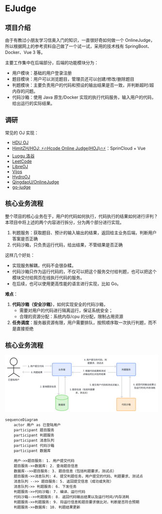 # EJudge

## 项目介绍
由于有教过小朋友学习信奥入门的知识，一直很好奇如何做一个 OnlineJudge，所以根据网上的参考资料自己做了一个试一试，采用的技术栈有 SpringBoot、Docker、Vue 3 等。

主要工作集中在后端部分，后端的功能模块分为：
- 用户模块：基础的用户登录注册
- 题目模块：用户可以浏览题目，管理员还可以创建/修改/删除题目
- 判题模块：主要负责用户的代码和预设的输出结果是否一致，并判断超时/超内存的问题。
- 代码沙箱：使用 Java 原生/Docker 实现的执行代码服务，输入用户的代码，给出运行的实际结果。

## 调研
常见的 OJ 实现：
- [HDU OJ](https://acm.hdu.edu.cn/)
- [HimitZH/HOJ: ⚡🔥Hcode Online Judge(HOJ)🔥⚡](https://github.com/HimitZH/HOJ)：SprinCloud + Vue
- [Luogu 洛谷](https://www.luogu.com.cn/)
- [LeetCode](https://leetcode.cn/)
- [LibreOJ](https://loj.ac/)
- [Vijos](https://vijos.org/)
- [HydroOJ](https://hydro.ac/)
- [QingdaoU/OnlineJudge](https://github.com/QingdaoU/OnlineJudge)
- [go-judge](https://github.com/criyle/go-judge)

## 核心业务流程
整个项目的核心业务在于，用户的代码如何执行，代码执行的结果如何进行评判？本项目中将上述的两个内容进行拆分，分为两个部分进行实现。
1. 判题服务：获取题目、预计的输入输出的结果，返回给主业务后端，判断用户答案是否正确
2. 代码沙箱，只负责运行代码，给出结果，不管结果是否正确

这样几个好处：
- 实现服务解耦，代码不会很杂糅。
- 代码沙箱只作为运行代码的，不仅可以把这个服务交付给判题，也可以把这个模块交付给网页在线执行代码的服务。
- 在后续，也可以使用更高性能的语言进行实现，比如 Go。

**难点**：
1. **代码沙箱（安全沙箱）**，如何实现安全的代码沙箱，
	- 需要对用户的代码进行隔离运行，保证系统安全；
	- 合理的资源分配：系统内存/cpu 的分配，限制占用资源
2. **任务调度**：服务器资源有限，用户需要排队，按照顺序取一次执行判题，而不是直接拒绝

## 核心业务流程

![流程图](assets/OperationFlow.png)

```mermaid
sequenceDiagram
    actor 用户 as 已登陆用户
    participant 题目服务
    participant 判题服务
    participant 消息队列
    participant 代码沙箱
    participant 数据库

    用户->>题目服务: 1. 用户提交代码
    题目服务->>数据库: 2. 查询题目信息
    数据库-->>题目服务: 3. 题目信息（包括判题要求，测试点）
    题目服务->>消息队列: 4. 提交判题任务，用户提交的代码、判题要求、测试点
    消息队列 -->> 题目服务: 5. 返回提交信息（成功或失败）
    消息队列->> 判题服务: 6. 下发任务
    判题服务->>代码沙箱: 7. 编译、运行代码
    代码沙箱-->>判题服务: 8. 返回代码输出结果以及运行时间/内存消耗
    判题服务->>判题服务: 9. 将运行信息和题目要求做比对，判断是否符合预期
    判题服务->>数据库: 10. 判题结果更新
```

